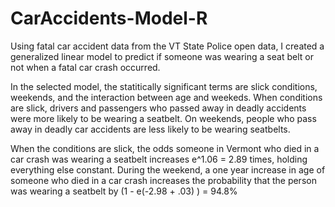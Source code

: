 # CarAccidents-Model-R
Using fatal car accident data from the VT State Police open data, I created a generalized linear model
to predict if someone was wearing a seat belt or not when a fatal car crash occurred.

In the selected model, the statitically significant terms are slick conditions, weekends, and the interaction 
between age and weekeds. When conditions are slick, drivers and passengers who passed away in deadly accidents were more likely to be wearing
a seatbelt. On weekends, people who pass away in deadly car accidents are less likely to be wearing seatbelts.

When the conditions are slick, the odds someone in Vermont who died in a car crash was wearing a seatbelt increases e^1.06 = 2.89 times, 
holding everything else constant. During the weekend, a one year increase in age of someone who died in a car crash increases the probability 
that the person was wearing a seatbelt by (1 - e(-2.98 + .03) ) = 94.8%
